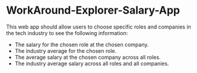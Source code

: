 # WorkAround-Explorer-Salary-App
This web app should allow users to choose specific roles and companies in the tech industry to see the following information:
* The salary for the chosen role at the chosen company.
* The industry average for the chosen role.
* The average salary at the chosen company across all roles.
* The industry average salary across all roles and all companies.
